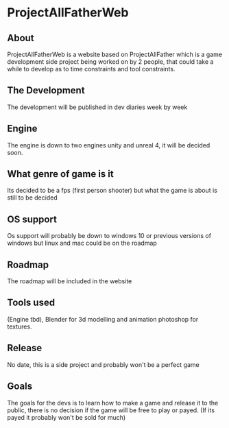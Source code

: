 # ProjectAllFatherWeb


## About


ProjectAllFatherWeb is a website based on ProjectAllFather which is a game development side project being worked on by 2 people, that could take a while to develop as to time constraints and tool constraints.


## The Development


The development will be published in dev diaries week by week


## Engine

The engine is down to two engines unity and unreal 4, it will be decided soon.


## What genre of game is it


Its decided to be a fps (first person shooter) but what the game is about is still to be decided


## OS support 


Os support will probably be down to windows 10 or previous versions of windows but linux and mac could be on the roadmap


## Roadmap


The roadmap will be included in the website


## Tools used


(Engine tbd), Blender for 3d modelling and animation photoshop for textures. 


## Release 


No date, this is a side project and probably won't be a perfect game


## Goals 


The goals for the devs is to learn how to make a game and release it to the public, there is no decision if the game will be free to play or payed. (If its payed it probably won't be sold for much)

